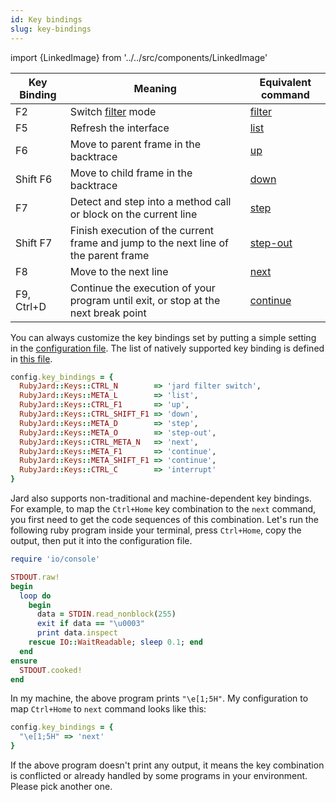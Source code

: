 ```yaml
---
id: Key bindings
slug: key-bindings
---
```


import {LinkedImage} from '../../src/components/LinkedImage'

| Key Binding | Meaning | Equivalent command |
| ----------- | ------- | ------------------ |
| F2 | Switch [filter](/docs/guides/filter) mode | [filter](/docs/commands/filter) |
| F5 | Refresh the interface | [list](/docs/commands/list) |
| F6 | Move to parent frame in the backtrace | [up](/docs/commands/up) |
| Shift F6 | Move to child frame in the backtrace | [down](/docs/commands/down) |
| F7 | Detect and step into a method call or block on the current line | [step](/docs/commands/step) |
| Shift F7 | Finish execution of the current frame and jump to the next line of the parent frame | [step-out](/docs/commands/step-out) |
| F8 | Move to the next line | [next](/docs/commands/next) |
| F9, Ctrl+D | Continue the execution of your program until exit, or stop at the next break point | [continue](/docs/commands/continue) |

You can always customize the key bindings set by putting a simple setting in the [configuration file](/docs/guides/configurations). The list of natively supported key binding is defined in [this file](https://github.com/nguyenquangminh0711/ruby_jard/blob/master/lib/ruby_jard/keys.rb).

```ruby
config.key_bindings = {
  RubyJard::Keys::CTRL_N        => 'jard filter switch',
  RubyJard::Keys::META_L        => 'list',
  RubyJard::Keys::CTRL_F1       => 'up',
  RubyJard::Keys::CTRL_SHIFT_F1 => 'down',
  RubyJard::Keys::META_D        => 'step',
  RubyJard::Keys::META_O        => 'step-out',
  RubyJard::Keys::CTRL_META_N   => 'next',
  RubyJard::Keys::META_F1       => 'continue',
  RubyJard::Keys::META_SHIFT_F1 => 'continue',
  RubyJard::Keys::CTRL_C        => 'interrupt'
}
```

Jard also supports non-traditional and machine-dependent key bindings. For example, to map the `Ctrl+Home` key combination to the `next` command, you first need to get the code sequences of this combination. Let's run the following ruby program inside your terminal, press `Ctrl+Home`, copy the output, then put it into the configuration file.

```ruby
require 'io/console'

STDOUT.raw!
begin
  loop do
    begin
      data = STDIN.read_nonblock(255)
      exit if data == "\u0003"
      print data.inspect
    rescue IO::WaitReadable; sleep 0.1; end
  end
ensure
  STDOUT.cooked!
end
```

<LinkedImage link="/img/guides/key-bindings.png" alt="Capture raw key sequences"/>

In my machine, the above program prints `"\e[1;5H"`. My configuration to map `Ctrl+Home` to `next` command looks like this:

```ruby
config.key_bindings = {
  "\e[1;5H" => 'next'
}
```

If the above program doesn't print any output, it means the key combination is conflicted or already handled by some programs in your environment. Please pick another one.
